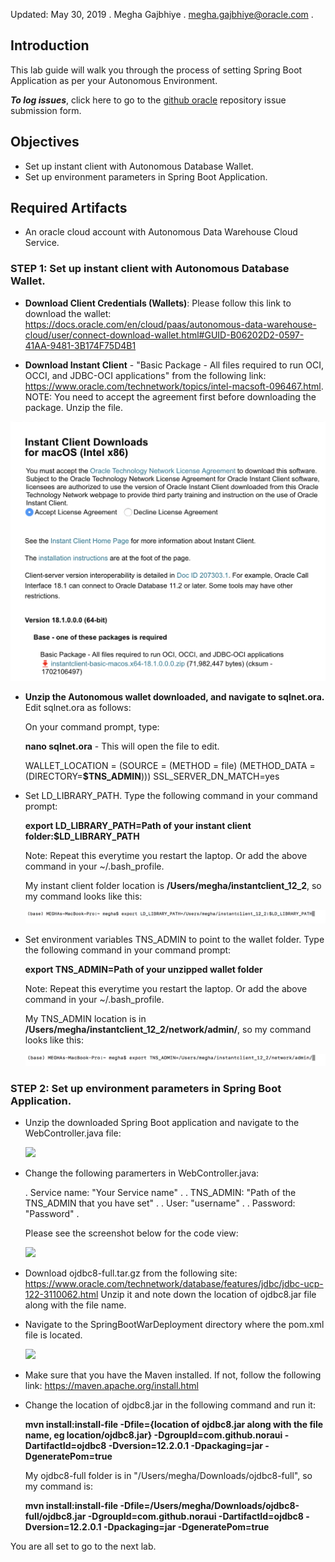 Updated: May 30, 2019 . 
Megha Gajbhiye . 
megha.gajbhiye@oracle.com . 

## Introduction

This lab guide will walk you through the process of setting Spring Boot Application as per your Autonomous Environment. 

**_To log issues_**, click here to go to the [github oracle](https://github.com/oracle/learning-library/issues/new) repository issue submission form.

## Objectives

- Set up instant client with Autonomous Database Wallet.
- Set up environment parameters in Spring Boot Application. 

## Required Artifacts

- An oracle cloud account with Autonomous Data Warehouse Cloud Service.

### **STEP 1**: Set up instant client with Autonomous Database Wallet.  

- **Download Client Credentials (Wallets)**: Please follow this link to download the wallet: https://docs.oracle.com/en/cloud/paas/autonomous-data-warehouse-cloud/user/connect-download-wallet.html#GUID-B06202D2-0597-41AA-9481-3B174F75D4B1

- **Download Instant Client** - "Basic Package - All files required to run OCI, OCCI, and JDBC-OCI applications" from the following link: https://www.oracle.com/technetwork/topics/intel-macsoft-096467.html. 
NOTE: You need to accept the agreement first before downloading the package.  Unzip the file.


 ![](images/ic.png)
 

- **Unzip the Autonomous wallet downloaded, and navigate to sqlnet.ora.** 
  Edit sqlnet.ora as follows:

  On your command prompt, type: 
  
    **nano sqlnet.ora** - This will open the file to edit. 

    WALLET_LOCATION = (SOURCE = (METHOD = file) (METHOD_DATA = (DIRECTORY=**$TNS_ADMIN**)))
    SSL_SERVER_DN_MATCH=yes
    
- Set LD_LIBRARY_PATH. Type the following command in your command prompt:
    
    **export LD_LIBRARY_PATH=Path of your instant client folder:$LD_LIBRARY_PATH**
    
    Note: Repeat this everytime you restart the laptop. Or add the above command in your ~/.bash_profile.
    
    My instant client folder location is  **/Users/megha/instantclient_12_2**, so my command looks like this: 
    
     ![](images/ld.png)
    
- Set environment variables TNS_ADMIN to point to the wallet folder. Type the following command in your command prompt:
    
    **export TNS_ADMIN=Path of your unzipped wallet folder**

    Note: Repeat this everytime you restart the laptop. Or add the above command in your ~/.bash_profile.
    
    My TNS_ADMIN location is in **/Users/megha/instantclient_12_2/network/admin/**, so my command looks like this: 

    ![](images/tns.png)

### **STEP 2**: Set up environment parameters in Spring Boot Application. 

- Unzip the downloaded Spring Boot application and navigate to the WebController.java file:

    ![](images/SpringbootWebApp/webcontroller.png)

- Change the following paramerters in WebController.java:

    . Service name: "Your Service name" . 
    . TNS_ADMIN: "Path of the TNS_ADMIN that you have set" . 
    . User: "username" . 
    . Password: "Password" . 
    
    Please see the screenshot below for the code view:
    
    ![](images/SpringbootWebApp/parameters.png)

- Download ojdbc8-full.tar.gz from the following site: https://www.oracle.com/technetwork/database/features/jdbc/jdbc-ucp-122-3110062.html
  Unzip it and note down the location of ojdbc8.jar file along with the file name.
  
- Navigate to the SpringBootWarDeployment directory where the pom.xml file is located.

    ![](images/SpringbootWebApp/apploc.png)

- Make sure that you have the Maven installed. If not, follow the following link:
  https://maven.apache.org/install.html
  
- Change the location of ojdbc8.jar in the following command and run it:

  **mvn install:install-file -Dfile={location of ojdbc8.jar along with the file name, eg location/ojdbc8.jar} -DgroupId=com.github.noraui -DartifactId=ojdbc8 -Dversion=12.2.0.1 -Dpackaging=jar -DgeneratePom=true**
  
  My ojdbc8-full folder is in "/Users/megha/Downloads/ojdbc8-full", so my command is:
  
  **mvn install:install-file -Dfile=/Users/megha/Downloads/ojdbc8-full/ojdbc8.jar -DgroupId=com.github.noraui -DartifactId=ojdbc8 -Dversion=12.2.0.1 -Dpackaging=jar -DgeneratePom=true**

You are all set to go to the next lab.
